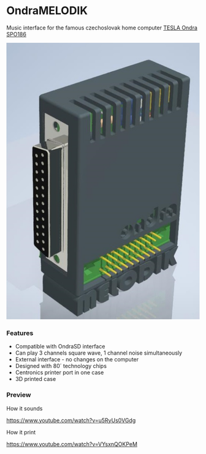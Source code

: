 # OndraMELODIK

 Music interface for the famous czechoslovak home computer [TESLA Ondra SPO186](http://www.ondraspo186.8u.cz/ "Tento web se zabývá československým počítačem Tesla Ondra SPO 186") 

![](https://github.com/72ka/OndraMELODIK/raw/main/Images/Krabicka.jpg)


### Features

- Compatible with OndraSD interface
- Can play 3 channels square wave, 1 channel noise simultaneously
- External interface - no changes on the computer
- Designed with 80´ technology chips
- Centronics printer port in one case
- 3D printed case

### Preview


How it sounds

https://www.youtube.com/watch?v=u5RyUs0VGdg

How it print

https://www.youtube.com/watch?v=VYsxnQOKPeM

